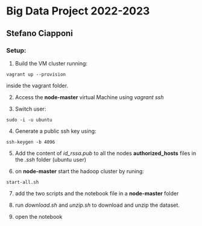 # Big Data Project 2022-2023

## Stefano Ciapponi

### Setup:

1. Build the VM cluster running:

```shell
vagrant up --provision
```

inside the vagrant folder.

2. Access the **node-master** virtual Machine using *vagrant ssh*

3. Switch user:
```shell
sudo -i -u ubuntu
```

4. Generate a public ssh key using:

```shell
ssh-keygen -b 4096
```

5. Add the content of *id_rssa.pub* to all the nodes **authorized_hosts** files in the *.ssh* folder (ubuntu user)

6. on **node-master** start the hadoop cluster by runing:
```shell
start-all.sh
```

7. add the two scripts and the notebook file in a **node-master** folder

8. run *download.sh* and *unzip.sh* to download and unzip the dataset.

9. open the notebook

